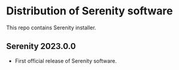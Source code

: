 # Distribution of Serenity software

This repo contains Serenity installer.

## Serenity 2023.0.0

- First official release of Serenity software.
